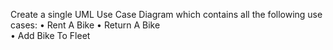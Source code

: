 Create a single UML Use Case Diagram which contains all the following use cases: 
• Rent A Bike 
• Return A Bike  
• Add Bike To Fleet 
